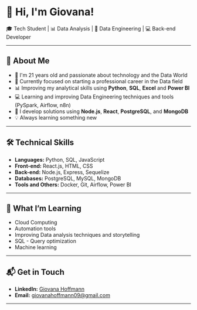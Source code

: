# 👋 Hi, I'm Giovana!

🎓 Tech Student | 📊 Data Analysis | 🚀 Data Engineering  | 💻 Back-end Developer 

---

## 🌟 About Me
- 🎂 I'm 21 years old and passionate about technology and the Data World
- 🎯 Currently focused on starting a professional career in the Data field
- 📊 Improving my analytical skills using **Python**, **SQL**,  **Excel** and **Power BI**
- 💻 Learning and improving Data Engineering techniques and tools (PySpark, Airflow, n8n)
- 🚀 I develop solutions using **Node.js**, **React**, **PostgreSQL**, and **MongoDB**
- 💡 Always learning something new

---

## 🛠️ Technical Skills
- **Languages:** Python, SQL, JavaScript
- **Front-end:** React.js, HTML, CSS
- **Back-end:** Node.js, Express, Sequelize
- **Databases:** PostgreSQL, MySQL, MongoDB
- **Tools and Others:** Docker, Git, Airflow, Power BI

---

## 🌱 What I’m Learning
- Cloud Computing 
- Automation tools
- Improving Data analysis techniques and storytelling
- SQL - Query optimization
- Machine learning

---

## 📬 Get in Touch
- **LinkedIn:** [Giovana Hoffmann](https://www.linkedin.com/in/giovana-hoffmann-a53987255)
- **Email:** giovanahoffmann09@gmail.com

---
